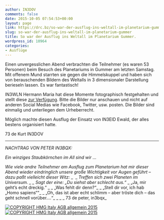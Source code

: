```yaml
---
author: IN3DOV
comments: false
date: 2015-10-05 07:54:53+00:00
layout: page
link: https://drc.bz/so-war-der-ausflug-ins-weltall-im-planetarium-gummer/
slug: so-war-der-ausflug-ins-weltall-im-planetarium-gummer
title: So war der Ausflug ins Weltall im Planetarium Gummer.
wordpress_id: 10964
categories:
- Ausflüge
---
```


Einen unvergesslichen Abend verbrachten die Teilnehmer (es waren 53 Personen) beim Besuch des Planetariums in Gummer am letzten Samstag. Mit offenem Mund starrten sie gegen die Himmelskuppel und haben sich von berauschenden Bildern des Weltalls in 3 dimensionaler Darstellung berieseln lassen. Es war fantastisch!

IN3WLN Hermann Maria hat diese Momente fotographisch festgehalten und stellt diese [zur Verfügung](https://drc.bz/drc-intern/fotoalbum/?occur=1&cover=0&album=9). Bitte die Bilder nur anschauen und nicht auf anderen Social Medias wie Facebook, Twitter, usw. posten. Die Bilder sind einmalig und unterliegen dem Urheberrecht.

Möglich machte diesen Ausflug der Einsatz von IN3EID Ewald, der alles bestens organisiert hatte.

73 de Kurt IN3DOV


***********************************


_NACHTRAG VON PETER IN3BQX:_

_Ein winziges Staubkörnchen im All sind wir …_

_Wie viele andre Teilnehmer am Ausflug zum Planetarium hat mir dieser Abend wieder eindringlich unsere große Wichtigkeit vor Augen geführt – dazu paßt vielleicht dieser Witz:_
_  _
_Treffen sich zwei Planeten im Universum. _
_ Sagt der eine: „Du siehst aber schlecht aus.“_
_ „Ja, mir geht’s echt dreckig.“ _
_ „Was fehlt dir denn?“_
_ „Stell dir vor, ich hab „Homo sapiens““_
_ „Oh, das ist aber echt schlimm – aber tröste dich – das geht schnell vorüber....“_
_ _
_ 73 de peter, in3bqx_





[![COPYRIGHT HMG Italy AGB allgemein 2015](https://drc.bz/wp-content/uploads/2015/10/IMG_1772_P.jpg)](https://drc.bz/wp-content/uploads/2015/10/IMG_1772_P.jpg)    [![COPYRIGHT HMG Italy AGB allgemein 2015](https://drc.bz/wp-content/uploads/2015/10/IMG_1924_P.jpg)](https://drc.bz/wp-content/uploads/2015/10/IMG_1924_P.jpg)
